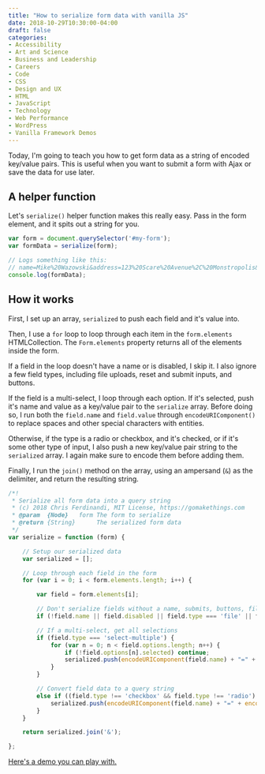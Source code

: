 ```yaml
---
title: "How to serialize form data with vanilla JS"
date: 2018-10-29T10:30:00-04:00
draft: false
categories:
- Accessibility
- Art and Science
- Business and Leadership
- Careers
- Code
- CSS
- Design and UX
- HTML
- JavaScript
- Technology
- Web Performance
- WordPress
- Vanilla Framework Demos
---
```


Today, I'm going to teach you how to get form data as a string of encoded key/value pairs. This is useful when you want to submit a form with Ajax or save the data for use later.

## A helper function

Let's `serialize()` helper function makes this really easy. Pass in the form element, and it spits out a string for you.

```js
var form = document.querySelector('#my-form');
var formData = serialize(form);

// Logs something like this:
// name=Mike%20Wazowski&address=123%20Scare%20Avenue%2C%20Monstropolis&email=mikew%40monstersinc.com
console.log(formData);
```

## How it works

First, I set up an array, `serialized` to push each field and it's value into.

Then, I use a `for` loop to loop through each item in the `form.elements` HTMLCollection. The `Form.elements` property returns all of the elements inside the form.

If a field in the loop doesn't have a name or is disabled, I skip it. I also ignore a few field types, including file uploads, reset and submit inputs, and buttons.

If the field is a multi-select, I loop through each option. If it's selected, push it's name and value as a key/value pair to the `serialize` array. Before doing so, I run both the `field.name` and `field.value` through `encodeURIComponent()` to replace spaces and other special characters with entities.

Otherwise, if the type is a radio or checkbox, and it's checked, or if it's some other type of input, I also push a new key/value pair string to the `serialized` array. I again make sure to encode them before adding them.

Finally, I run the `join()` method on the array, using an ampersand (`&`) as the delimiter, and return the resulting string.

```js
/*!
 * Serialize all form data into a query string
 * (c) 2018 Chris Ferdinandi, MIT License, https://gomakethings.com
 * @param  {Node}   form The form to serialize
 * @return {String}      The serialized form data
 */
var serialize = function (form) {

	// Setup our serialized data
	var serialized = [];

	// Loop through each field in the form
	for (var i = 0; i < form.elements.length; i++) {

		var field = form.elements[i];

		// Don't serialize fields without a name, submits, buttons, file and reset inputs, and disabled fields
		if (!field.name || field.disabled || field.type === 'file' || field.type === 'reset' || field.type === 'submit' || field.type === 'button') continue;

		// If a multi-select, get all selections
		if (field.type === 'select-multiple') {
			for (var n = 0; n < field.options.length; n++) {
				if (!field.options[n].selected) continue;
				serialized.push(encodeURIComponent(field.name) + "=" + encodeURIComponent(field.options[n].value));
			}
		}

		// Convert field data to a query string
		else if ((field.type !== 'checkbox' && field.type !== 'radio') || field.checked) {
			serialized.push(encodeURIComponent(field.name) + "=" + encodeURIComponent(field.value));
		}
	}

	return serialized.join('&');

};
```

[Here's a demo you can play with.](https://codepen.io/cferdinandi/pen/ePoemY)
